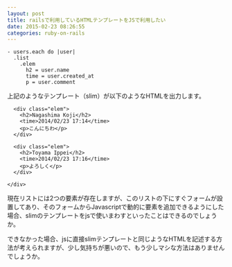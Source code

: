 ```yaml
---
layout: post
title: railsで利用しているHTMLテンプレートをJSで利用したい
date: 2015-02-23 08:26:55
categories: ruby-on-rails
---
```

<!-- {% raw %} -->
<pre><code>- users.each do |user|
  .list
    .elem
      h2 = user.name
      time = user.created_at
      p = user.comment
</code></pre>

<p>上記のようなテンプレート（slim）が以下のようなHTMLを出力します。<br>
    </p>

<pre><code>  &lt;div class="elem"&gt;
    &lt;h2&gt;Nagashima Koji&lt;/h2&gt;
    &lt;time&gt;2014/02/23 17:14&lt;/time&gt;
    &lt;p&gt;こんにちわ&lt;/p&gt;
  &lt;/div&gt;

  &lt;div class="elem"&gt;
    &lt;h2&gt;Toyama Ippei&lt;/h2&gt;
    &lt;time&gt;2014/02/23 17:16&lt;/time&gt;
    &lt;p&gt;よろしく&lt;/p&gt;
  &lt;/div&gt;

&lt;/div&gt;
</code></pre>

<p>現在リストには2つの要素が存在しますが、このリストの下にすぐフォームが設置してあり、そのフォームからJavascriptで動的に要素を追加できるようにした場合、slimのテンプレートをjsで使いまわすといったことはできるのでしょうか。</p>

<p>できなかった場合、jsに直接slimテンプレートと同じようなHTMLを記述する方法が考えられますが、少し気持ちが悪いので、もう少しマシな方法はありませんでしょうか。</p>
<!-- {% endraw %} -->

